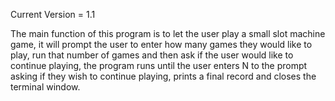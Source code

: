 Current Version = 1.1

The main function of this program is to let the user play a small slot machine game, it will prompt the user to enter how many games they would like to play, run that number of games and then ask if the user would like to continue playing, the program runs until the user enters N to the prompt asking if they wish to continue playing, prints a final record and closes the terminal window.
